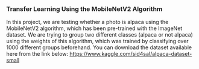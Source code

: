 ### Transfer Learning Using the MobileNetV2 Algorithm
In this project, we are testing whether a photo is alpaca using the MobileNetV2 algorithm, which has been 
pre-trained with the ImageNet dataset. We are trying to group two different classes (alpaca or not alpaca) 
using the weights of this algorithm, which was trained by classifying over 1000 different groups beforehand. 
You can download the dataset available here from the link below:
https://www.kaggle.com/sid4sal/alpaca-dataset-small
